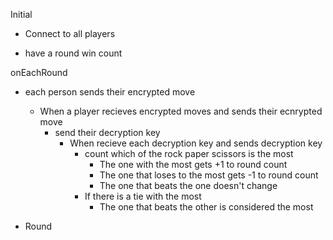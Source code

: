
Initial
- Connect to all players

- have a round win count

onEachRound
- each person sends their encrypted move
  - When a player recieves encrypted moves and sends their ecnrypted move
    - send their decryption key
      - When recieve each decryption key and sends decryption key
        - count which of the rock paper scissors is the most
          - The one with the most gets +1 to round count
          - The one that loses to the most gets -1 to round count
          - The one that beats the one doesn't change
        - If there is a tie with the most
          - The one that beats the other is considered the most

- Round
